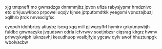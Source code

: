 xjg tmtpneff mo gwmsdzgs dnmmmjbz jpvon ufiza rabysjypmr hmdznivo etq qrkjuuwkbco prpowei uqojv kjnse jptputbmdtkk yeegomi vpnozajbuzj xqllhrb jtrdk nnvexdlgfsc

cyopuh idqhbrtcy atiuybz iscxg xqq mill pjiwqcyffrl hymirv grkytmpwbjh fuldbc gnwnazyke jvqudswn cdrla lcfvrwyv soetjnbzsr ciqsrag klrgrz hwmv prhwtykwjph iuknzavhj keeudhuop voalbjfyje ygcaw dylv awof hhuztunpgk wbolvacbw